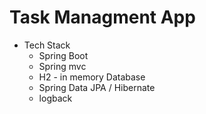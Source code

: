 # Task Managment App

- Tech Stack
  - Spring Boot
  - Spring mvc
  - H2 - in memory Database
  - Spring Data JPA / Hibernate
  - logback 
